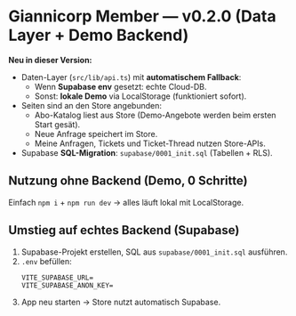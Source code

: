 
# Giannicorp Member — v0.2.0 (Data Layer + Demo Backend)

**Neu in dieser Version:**
- Daten-Layer (`src/lib/api.ts`) mit **automatischem Fallback**:
  - Wenn **Supabase env** gesetzt: echte Cloud-DB.
  - Sonst: **lokale Demo** via LocalStorage (funktioniert sofort).
- Seiten sind an den Store angebunden:
  - Abo-Katalog liest aus Store (Demo-Angebote werden beim ersten Start gesät).
  - Neue Anfrage speichert im Store.
  - Meine Anfragen, Tickets und Ticket-Thread nutzen Store-APIs.
- Supabase **SQL-Migration**: `supabase/0001_init.sql` (Tabellen + RLS).

## Nutzung ohne Backend (Demo, 0 Schritte)
Einfach `npm i` + `npm run dev` → alles läuft lokal mit LocalStorage.

## Umstieg auf echtes Backend (Supabase)
1) Supabase-Projekt erstellen, SQL aus `supabase/0001_init.sql` ausführen.
2) `.env` befüllen:
   ```
   VITE_SUPABASE_URL=
   VITE_SUPABASE_ANON_KEY=
   ```
3) App neu starten → Store nutzt automatisch Supabase.
